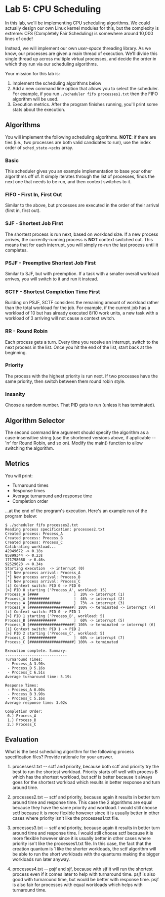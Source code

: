 # Lab 5: CPU Scheduling

In this lab, we'll be implementing CPU scheduling algorithms. We could actually design our own Linux kernel modules for this, but the complexity is extreme: CFS (Completely Fair Scheduling) is somewhere around 10,000 lines of code!

Instead, we will implement our own *user-space* threading library. As we know, our processes are given a main thread of execution. We'll divide this single thread up across multiple virtual processes, and decide the order in which they run via our scheduling algorithms.

Your mission for this lab is:
1. Implement the scheduling algorithms below
2. Add a new command line option that allows you to select the scheduler. For example, if you run `./scheduler fifo processes1.txt` then the FIFO algorithm will be used.
3. Execution metrics. After the program finishes running, you'll print some stats about the execution.

## Algorithms

You will implement the following scheduling algorithms. **NOTE**: if there are ties (i.e., two processes are both valid candidates to run), use the index order of `sched_state->pcbs` array.

### Basic
This scheduler gives you an example implementation to base your other algorithms off of. It simply iterates through the list of processes, finds the next one that needs to be run, and then context switches to it.

### FIFO - First In, First Out
Similar to the above, but processes are executed in the order of their arrival (first in, first out).

### SJF - Shortest Job First
The shortest process is run next, based on workload size. If a new process arrives, the currently-running process is **NOT** context switched out. This means that for each interrupt, you will simply re-run the last process until it completes.

### PSJF - Preemptive Shortest Job First 
Similar to SJF, but with preemption. If a task with a smaller overall workload arrives, you will switch to it and run it instead.

### SCTF - Shortest Completion Time First
Building on PSJF, SCTF considers the remaining amount of workload rather than the total workload for the job. For example, if the current job has a workload of 10 but has already executed 8/10 work units, a new task with a workload of 3 arriving will not cause a context switch.

### RR - Round Robin
Each process gets a turn. Every time you receive an interrupt, switch to the next process in the list. Once you hit the end of the list, start back at the beginning.

### Priority
The process with the highest priority is run next. If two processes have the same priority, then switch between them round robin style.

### Insanity
Choose a random number. That PID gets to run (unless it has terminated).


## Algorithm Selector

The second command line argument should specify the algorithm as a case-insensitive string (use the shortened versions above, if applicable -- 'rr' for Round Robin, and so on). Modify the main() function to allow switching the algorithm.

## Metrics

You will print:
* Turnaround times
* Response times
* Average turnaround and response time
* Completion order

...at the end of the program's execution. Here's an example run of the program below:

```
$ ./scheduler fifo processes2.txt
Reading process specification: processes2.txt
Created process: Process_A
Created process: Process_B
Created process: Process_C
Calibrating workload...
42949672 -> 0.18s
85899344 -> 0.23s
171798688 -> 0.46s
92529623 -> 0.34s
Starting execution  -> interrupt (0)
[*] New process arrival: Process_A
[*] New process arrival: Process_B
[*] New process arrival: Process_C
[i] Context switch: PID 0 -> PID 0
[>] PID 0 starting ('Process_A', workload: 15)
Process_A [####                ]  20% -> interrupt (1)
Process_A [#########           ]  46% -> interrupt (2)
Process_A [##############      ]  73% -> interrupt (3)
Process_A [####################] 100% -> terminated -> interrupt (4)
[i] Context switch: PID 0 -> PID 1
[>] PID 1 starting ('Process_B', workload: 5)
Process_B [############        ]  60% -> interrupt (5)
Process_B [####################] 100% -> terminated -> interrupt (6)
[i] Context switch: PID 1 -> PID 2
[>] PID 2 starting ('Process_C', workload: 5)
Process_C [############        ]  60% -> interrupt (7)
Process_C [####################] 100% -> terminated

Execution complete. Summary:
----------------------------
Turnaround Times:
 - Process_A 3.90s
 - Process_B 5.16s
 - Process_C 6.51s
Average turnaround time: 5.19s

Response Times:
 - Process_A 0.00s
 - Process_B 3.90s
 - Process_C 5.16s
Average response time: 3.02s

Completion Order:
 0.) Process_A
 1.) Process_B
 2.) Process_C
```

## Evaluation

What is the best scheduling algorithm for the following process specification files? Provide rationale for your answer.

1. processes1.txt -- sctf and priority, because both sctf and priority try the best to run the shortest workload.  Priority starts off well with process B which has the shortest workload, but sctf is better because it always goes for the shortest workload which results in better response and turn around time.

2. processes2.txt -- sctf and priority, because again it results in better turn around time and response time.  This case the 2 algorithms are equal because they have the same priority and workload.  I would still choose sctf because it is more flexible however since it is usually better in other cases where priority isn't like the processes1.txt file.

3. processes3.txt -- sctf and priority, because again it results in better turn around time and response time.  I would still choose sctf because it is more flexible however since it is usually better in other cases where priority isn't like the processes1.txt file.  In this case, the fact that the creation quantum is 1 like the shorter workloads, the sctf algorithm will be able to run the short workloads with the quantums making the bigger workloads run later anyway.

4. processes4.txt -- psjf and sjf, because with sjf it will run the shortest process even if it comes later to help with turnaround time.  psjf is also good with turnaround time, but would be better with response time.  psjf is also fair for processes with equal workloads which helps with turnaround time.
